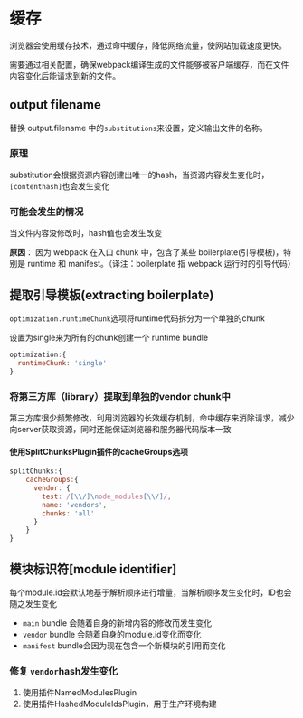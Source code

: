 # 缓存

浏览器会使用缓存技术，通过命中缓存，降低网络流量，使网站加载速度更快。

需要通过相关配置，确保webpack编译生成的文件能够被客户端缓存，而在文件内容变化后能请求到新的文件。

## output filename

替换 output.filename 中的`substitutions`来设置，定义输出文件的名称。

### 原理

substitution会根据资源内容创建出唯一的hash，当资源内容发生变化时，`[contenthash]`也会发生变化

### 可能会发生的情况

当文件内容没修改时，hash值也会发生改变

**原因**： 因为 webpack 在入口 chunk 中，包含了某些 boilerplate(引导模板)，特别是 runtime 和 manifest。（译注：boilerplate 指 webpack 运行时的引导代码）

## 提取引导模板(extracting boilerplate)

`optimization.runtimeChunk`选项将runtime代码拆分为一个单独的chunk

设置为single来为所有的chunk创建一个 runtime bundle

```js
optimization:{
  runtimeChunk: 'single'
}
```

### 将第三方库（library）提取到单独的vendor chunk中

第三方库很少频繁修改，利用浏览器的长效缓存机制，命中缓存来消除请求，减少向server获取资源，同时还能保证浏览器和服务器代码版本一致

#### 使用SplitChunksPlugin插件的cacheGroups选项

```js
splitChunks:{
    cacheGroups:{
      vendor: {
        test: /[\\/]\node_modules[\\/]/,
        name: 'vendors',
        chunks: 'all'
      }
    }
}
```

## 模块标识符[module identifier]

每个module.id会默认地基于解析顺序进行增量，当解析顺序发生变化时，ID也会随之发生变化

- `main` bundle 会随着自身的新增内容的修改而发生变化
- `vendor` bundle 会随着自身的module.id变化而变化
- `manifest` bundle会因为现在包含一个新模块的引用而变化

### 修复 `vendor`hash发生变化

1. 使用插件NamedModulesPlugin
2. 使用插件HashedModuleIdsPlugin，用于生产环境构建
